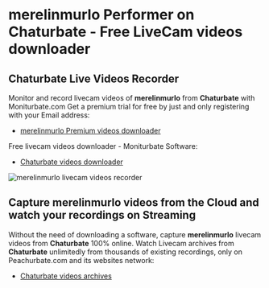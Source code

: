 # merelinmurlo Performer on Chaturbate - Free LiveCam videos downloader

## Chaturbate Live Videos Recorder

Monitor and record livecam videos of **merelinmurlo** from **Chaturbate** with Moniturbate.com
Get a premium trial for free by just and only registering with your Email address:
* [merelinmurlo Premium videos downloader](https://moniturbate.com/request-demo-licence-key.html)

Free livecam videos downloader - Moniturbate Software:
* [Chaturbate videos downloader](https://moniturbate.com/moniturbate-download-software.html)

![merelinmurlo livecam videos recorder](https://peachurnet.com/templates/moniturbate-software.png)


## Capture merelinmurlo videos from the Cloud and watch your recordings on Streaming

Without the need of downloading a software, capture **merelinmurlo** livecam videos from **Chaturbate** 100% online.
Watch Livecam archives from **Chaturbate** unlimitedly from thousands of existing recordings, only on Peachurbate.com and its websites network:
* [Chaturbate videos archives](https://peachurnet.com/)